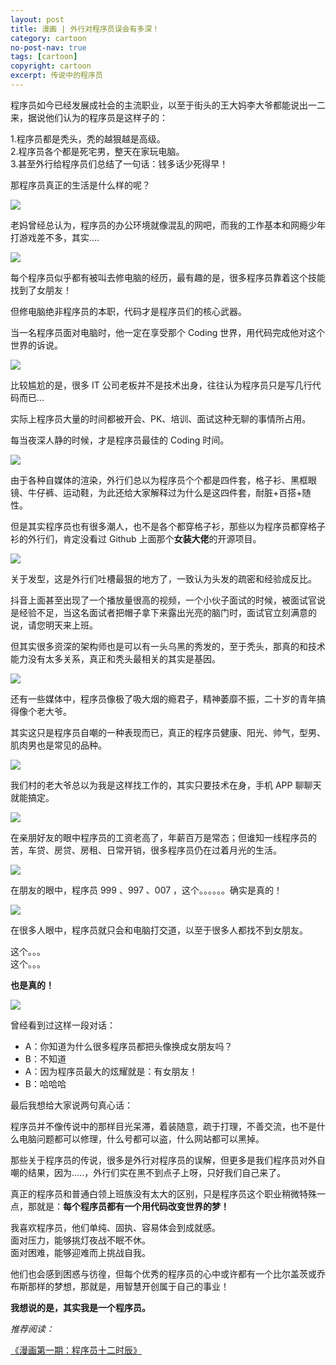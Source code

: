 ```yaml
---
layout: post
title: 漫画 | 外行对程序员误会有多深！
category: cartoon
no-post-nav: true
tags: [cartoon]
copyright: cartoon
excerpt: 传说中的程序员
---
```



程序员如今已经发展成社会的主流职业，以至于街头的王大妈李大爷都能说出一二来，据说他们认为的程序员是这样子的：

1.程序员都是秃头，秃的越狠越是高级。  
2.程序员各个都是死宅男，整天在家玩电脑。  
3.甚至外行给程序员们总结了一句话：钱多话少死得早！

那程序员真正的生活是什么样的呢？ 

![](http://favorites.ren/assets/images/2019/it/programmer01.png)    

老妈曾经总认为，程序员的办公环境就像混乱的网吧，而我的工作基本和网瘾少年打游戏差不多，其实....

![](http://favorites.ren/assets/images/2019/it/programmer02.png) 

每个程序员似乎都有被叫去修电脑的经历，最有趣的是，很多程序员靠着这个技能找到了女朋友！

但修电脑绝非程序员的本职，代码才是程序员们的核心武器。

当一名程序员面对电脑时，他一定在享受那个 Coding 世界，用代码完成他对这个世界的诉说。
     
![](http://favorites.ren/assets/images/2019/it/programmer03.png)   

比较尴尬的是，很多 IT 公司老板并不是技术出身，往往认为程序员只是写几行代码而已...

实际上程序员大量的时间都被开会、PK、培训、面试这种无聊的事情所占用。

每当夜深人静的时候，才是程序员最佳的 Coding 时间。

![](http://favorites.ren/assets/images/2019/it/programmer04.png)  

由于各种自媒体的渲染，外行们总以为程序员个个都是四件套，格子衫、黑框眼镜、牛仔裤、运动鞋，为此还给大家解释过为什么是这四件套，耐脏+百搭+随性。

但是其实程序员也有很多潮人，也不是各个都穿格子衫，那些以为程序员都穿格子衫的外行们，肯定没看过 Github 上面那个**女装大佬**的开源项目。

![](http://favorites.ren/assets/images/2019/it/programmer05.png)   

关于发型，这是外行们吐槽最狠的地方了，一致认为头发的疏密和经验成反比。

抖音上面甚至出现了一个播放量很高的视频，一个小伙子面试的时候，被面试官说是经验不足，当这名面试者把帽子拿下来露出光亮的脑门时，面试官立刻满意的说，请您明天来上班。

但其实很多资深的架构师也是可以有一头乌黑的秀发的，至于秃头，那真的和技术能力没有太多关系，真正和秃头最相关的其实是基因。

![](http://favorites.ren/assets/images/2019/it/programmer06.png) 
       
还有一些媒体中，程序员像极了吸大烟的瘾君子，精神萎靡不振，二十岁的青年搞得像个老大爷。

其实这只是程序员自嘲的一种表现而已，真正的程序员健康、阳光、帅气，型男、肌肉男也是常见的品种。

![](http://favorites.ren/assets/images/2019/it/programmer07.png) 
       
我们村的老大爷总以为我是这样找工作的，其实只要技术在身，手机 APP 聊聊天就能搞定。
 
![](http://favorites.ren/assets/images/2019/it/programmer08.png) 

在亲朋好友的眼中程序员的工资老高了，年薪百万是常态；但谁知一线程序员的苦，车贷、房贷、房租、日常开销，很多程序员仍在过着月光的生活。

![](http://favorites.ren/assets/images/2019/it/programmer09.png) 

在朋友的眼中，程序员 999 、997 、007 ，这个。。。。。。确实是真的！

![](http://favorites.ren/assets/images/2019/it/programmer10.png) 
       
在很多人眼中，程序员就只会和电脑打交道，以至于很多人都找不到女朋友。

这个。。。  
这个。。。

**也是真的！**

![](http://favorites.ren/assets/images/2019/it/programmer11.png) 
       
曾经看到过这样一段对话：

- A：你知道为什么很多程序员都把头像换成女朋友吗？  
- B：不知道  
- A：因为程序员最大的炫耀就是：有女朋友！  
- B：哈哈哈  

最后我想给大家说两句真心话：

程序员并不像传说中的那样目光呆滞，着装随意，疏于打理，不善交流，也不是什么电脑问题都可以修理，什么号都可以盗，什么网站都可以黑掉。

那些关于程序员的传说，很多是外行对程序员的误解，但更多是我们程序员对外自嘲的结果，因为.....，外行们实在黑不到点子上呀，只好我们自己来了。

真正的程序员和普通白领上班族没有太大的区别，只是程序员这个职业稍微特殊一点，那就是：**每个程序员都有一个用代码改变世界的梦！**

我喜欢程序员，他们单纯、固执、容易体会到成就感。  
面对压力，能够挑灯夜战不眠不休。  
面对困难，能够迎难而上挑战自我。  

他们也会感到困惑与彷徨，但每个优秀的程序员的心中或许都有一个比尔盖茨或乔布斯那样的梦想，那就是，用智慧开创属于自己的事业！

**我想说的是，其实我是一个程序员。**

*推荐阅读：*

[《漫画第一期：程序员十二时辰》](http://www.intelyes.xyz/it/2019/08/09/12hour.html)

